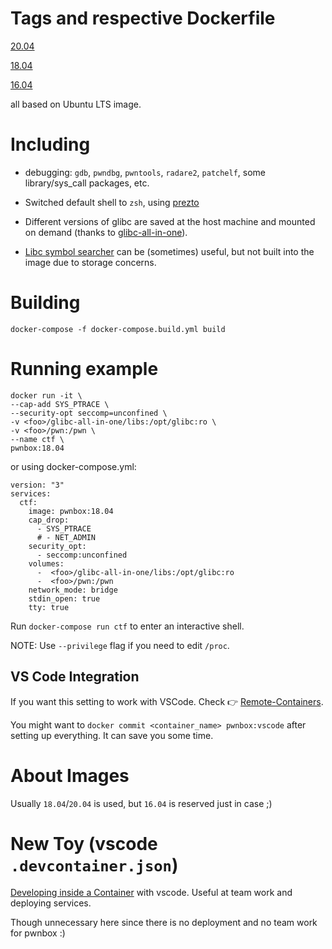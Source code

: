 # Tags and respective Dockerfile

[20.04](https://github.com/soaringk/pwnbox/blob/master/Dockerfile.20)

[18.04](https://github.com/soaringk/pwnbox/blob/master/Dockerfile.18)

[16.04](https://github.com/soaringk/pwnbox/blob/master/Dockerfile.16)

all based on Ubuntu LTS image.

# Including

* debugging: `gdb`, `pwndbg`, `pwntools`, `radare2`, `patchelf`, some library/sys_call packages, etc.

* Switched default shell to `zsh`, using [prezto](https://github.com/sorin-ionescu/prezto)

* Different versions of glibc are saved at the host machine and mounted on demand (thanks to [glibc-all-in-one](https://github.com/matrix1001/glibc-all-in-one)).

* [Libc symbol searcher](https://github.com/soaringk/LibcSearcher) can be (sometimes) useful, but not built into the image due to storage concerns.

# Building

```
docker-compose -f docker-compose.build.yml build
```

# Running example

```
docker run -it \
--cap-add SYS_PTRACE \
--security-opt seccomp=unconfined \
-v <foo>/glibc-all-in-one/libs:/opt/glibc:ro \
-v <foo>/pwn:/pwn \
--name ctf \
pwnbox:18.04
```

or using docker-compose.yml:

```
version: "3"
services:
  ctf:
    image: pwnbox:18.04
    cap_drop:
      - SYS_PTRACE
      # - NET_ADMIN
    security_opt:
      - seccomp:unconfined
    volumes:
      -  <foo>/glibc-all-in-one/libs:/opt/glibc:ro
      -  <foo>/pwn:/pwn
    network_mode: bridge
    stdin_open: true
    tty: true
```

Run `docker-compose run ctf` to enter an interactive shell.

NOTE: Use `--privilege` flag if you need to edit `/proc`.

## VS Code Integration

If you want this setting to work with VSCode. Check 👉 [Remote-Containers](https://marketplace.visualstudio.com/items?itemName=ms-vscode-remote.remote-containers).

You might want to `docker commit <container_name> pwnbox:vscode` after setting up everything. It can save you some time.

# About Images

Usually `18.04`/`20.04` is used, but `16.04`  is reserved just in case ;)

# New Toy (vscode `.devcontainer.json`)

[Developing inside a Container](https://code.visualstudio.com/docs/remote/containers) with vscode. Useful at team work and deploying services.

Though unnecessary here since there is no deployment and no team work for pwnbox :)
